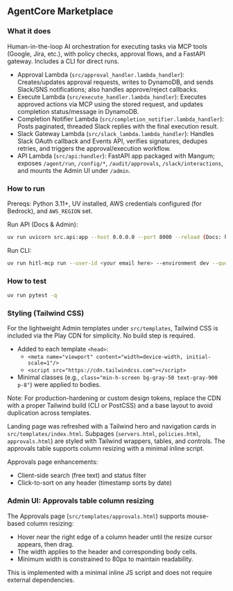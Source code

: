 ## AgentCore Marketplace

### What it does

Human-in-the-loop AI orchestration for executing tasks via MCP tools (Google, Jira, etc.), with policy checks, approval flows, and a FastAPI gateway. Includes a CLI for direct runs.

- Approval Lambda (`src/approval_handler.lambda_handler`): Creates/updates approval requests, writes to DynamoDB, and sends Slack/SNS notifications; also handles approve/reject callbacks.
- Execute Lambda (`src/execute_handler.lambda_handler`): Executes approved actions via MCP using the stored request, and updates completion status/message in DynamoDB.
- Completion Notifier Lambda (`src/completion_notifier.lambda_handler`): Posts paginated, threaded Slack replies with the final execution result.
- Slack Gateway Lambda (`src/slack_lambda.lambda_handler`): Handles Slack OAuth callback and Events API, verifies signatures, dedupes retries, and triggers the approval/execution workflow.
- API Lambda (`src/api:handler`): FastAPI app packaged with Mangum; exposes `/agent/run`, `/config/*`, `/audit/approvals`, `/slack/interactions`, and mounts the Admin UI under `/admin`.

### How to run

Prereqs: Python 3.11+, UV installed, AWS credentials configured (for Bedrock), and `AWS_REGION` set.

Run API (Docs & Admin): 
```bash
uv run uvicorn src.api:app --host 0.0.0.0 --port 8000 --reload (Docs: http://localhost:8000/docs, Admin: http://localhost:8000/admin)
```
Run CLI: 
```bash
uv run hitl-mcp run --user-id <your email here> --environment dev --query "<your query here>"
```

### How to test

```bash
uv run pytest -q
```

### Styling (Tailwind CSS)

For the lightweight Admin templates under `src/templates`, Tailwind CSS is included via the Play CDN for simplicity. No build step is required.

- Added to each template `<head>`:
  - `<meta name="viewport" content="width=device-width, initial-scale=1"/>`
  - `<script src="https://cdn.tailwindcss.com"></script>`
- Minimal classes (e.g., `class="min-h-screen bg-gray-50 text-gray-900 p-8"`) were applied to bodies.

Note: For production-hardening or custom design tokens, replace the CDN with a proper Tailwind build (CLI or PostCSS) and a base layout to avoid duplication across templates.

Landing page was refreshed with a Tailwind hero and navigation cards in `src/templates/index.html`. Subpages (`servers.html`, `policies.html`, `approvals.html`) are styled with Tailwind wrappers, tables, and controls. The approvals table supports column resizing with a minimal inline script.

Approvals page enhancements:
- Client-side search (free text) and status filter
- Click-to-sort on any header (timestamp sorts by date)

### Admin UI: Approvals table column resizing

The Approvals page (`src/templates/approvals.html`) supports mouse-based column resizing:

- Hover near the right edge of a column header until the resize cursor appears, then drag.
- The width applies to the header and corresponding body cells.
- Minimum width is constrained to 80px to maintain readability.

This is implemented with a minimal inline JS script and does not require external dependencies.
